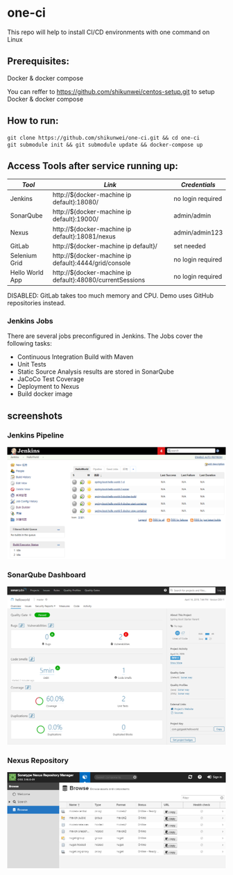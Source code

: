 # one-ci

This repo will help to install CI/CD environments with one command on Linux

## Prerequisites:
Docker & docker compose

You can reffer to https://github.com/shikunwei/centos-setup.git to setup Docker & docker compose

## How to run:
```
git clone https://github.com/shikunwei/one-ci.git && cd one-ci
git submodule init && git submodule update && docker-compose up
```

## Access Tools after service running up:


| *Tool* | *Link* | *Credentials* |
| ------------- | ------------- | ------------- |
| Jenkins | http://${docker-machine ip default}:18080/ | no login required |
| SonarQube | http://${docker-machine ip default}:19000/ | admin/admin |
| Nexus | http://${docker-machine ip default}:18081/nexus | admin/admin123 |
| GitLab | http://${docker-machine ip default}/ | set needed |
| Selenium Grid | http://${docker-machine ip default}:4444/grid/console | no login required |
| Hello World App | http://${docker-machine ip default}:48080/currentSessions | no login required |

DISABLED: GitLab takes too much memory and CPU. Demo uses GitHub repositories instead.

### Jenkins Jobs

There are several jobs preconfigured in Jenkins.
The Jobs cover the following tasks:

- Continuous Integration Build with Maven
- Unit Tests
- Static Source Analysis results are stored in SonarQube
- JaCoCo Test Coverage
- Deployment to Nexus
- Build docker image

## screenshots

### Jenkins Pipeline

![Jenkins Pipeline](screenshots/cicd_pipeline.PNG)

### SonarQube Dashboard

![SonarQube Dashboard](screenshots/sonar.PNG)

### Nexus Repository

![Nexus Repository](screenshots/nexus.PNG)
